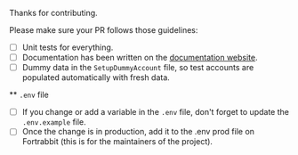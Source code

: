 Thanks for contributing.

Please make sure your PR follows those guidelines:

- [ ] Unit tests for everything.
- [ ] Documentation has been written on the [documentation website](https://github.com/officelifehq/docs).
- [ ] Dummy data in the `SetupDummyAccount` file, so test accounts are populated automatically with fresh data.

** `.env` file

- [ ] If you change or add a variable in the `.env` file, don't forget to update the `.env.example` file.
- [ ] Once the change is in production, add it to the .env prod file on Fortrabbit (this is for the maintainers of the project).
